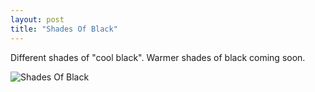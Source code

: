 ```yaml
---
layout: post
title: "Shades Of Black"
---
```

Different shades of "cool black". Warmer shades of black coming soon.

![Shades Of Black]()

